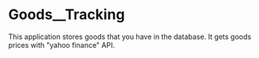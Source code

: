 # Goods__Tracking
This application stores goods that you have in the database. It gets goods prices with "yahoo finance" API. 
